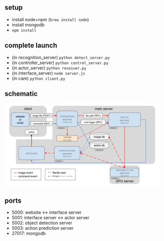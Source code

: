## setup
* install node+npm (```brew install node```)
* install mongodb
* ```npm install```

## complete launch
* (in recognition_server) ```python detect_server.py```
* (in controller_server) ```python control_server.py```
* (in actor_server) ```python receiver.py```
* (in interface_server) ```node server.js```
* (in cam) ```python client.py```

## schematic
![](images/diagram.png)

## ports
* 5000: website <-> interface server
* 5001: interface server <-> actor server
* 5002: object detection server
* 5003: action prediction server
* 27017: mongodb

